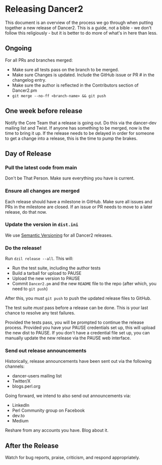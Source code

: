 # Releasing Dancer2

This document is an overview of the process we go through when putting
together a new release of Dancer2. This is a guide, not a bible - we
don't follow this religiously - but it is better to do more of what's in
here than less.

## Ongoing

For all PRs and branches merged:
- Make sure all tests pass on the branch to be merged.
- Make sure Changes is updated. Include the GitHub issue or PR # in the
  changelog entry.
- Make sure the author is reflected in the Contributors section of
  Dancer2.pm
- `git merge --no-ff <branch-name> && git push`

## One week before release

Notify the Core Team that a release is going out. Do this via the
dancer-dev mailing list and Twist. If anyone has something to be merged,
now is the time to bring it up. If the release needs to be delayed in
order for someone to get a change into a release, this is the time to
pump the brakes.

## Day of Release

### Pull the latest code from main

Don't be That Person. Make sure everything you have is current.

### Ensure all changes are merged

Each release should have a milestone in GitHub. Make sure all issues and
PRs in the milestone are closed. If an issue or PR needs to move to a
later release, do that now.

### Update the version in `dist.ini`

We use [Semantic Versioning](https://semver.org/) for all Dancer2
releases.

### Do the release!

Run `dzil release --all`. This will:

- Run the test suite, including the author tests
- Build a tarball for upload to PAUSE
- Upload the new version to PAUSE
- Commit `Dancer2.pm` and the new `README` file to the repo (after
  which, you need to `git push`)

After this, you must `git push` to push the updated release files to
GitHub.

The test suite *must* pass before a release can be done. This is your
last chance to resolve any test failures.

Provided the tests pass, you will be prompted to continue the release
process. Provided you have your PAUSE credentials set up, this will
upload the new dist to PAUSE. If you don't have a credential file set
up, you can manually update the new release via the PAUSE web interface.

### Send out release announcements

Historically, release announcements have been sent out via the following
channels:

- dancer-users mailing list
- Twitter/X
- blogs.perl.org

Going forward, we intend to also send out announcements via:

- LinkedIn
- Perl Community group on Facebook
- dev.to
- Medium

Reshare from any accounts you have. Blog about it.

## After the Release

Watch for bug reports, praise, criticism, and respond appropriately.


